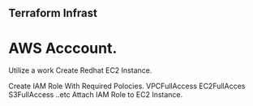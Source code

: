 ## Terraform Infrast

# AWS Acccount.
Utilize a work
Create Redhat EC2 Instance.

Create IAM Role With Required Polocies.
VPCFullAccess
EC2FullAcces
S3FullAccess ..etc
Attach IAM Role to EC2 Instance.
